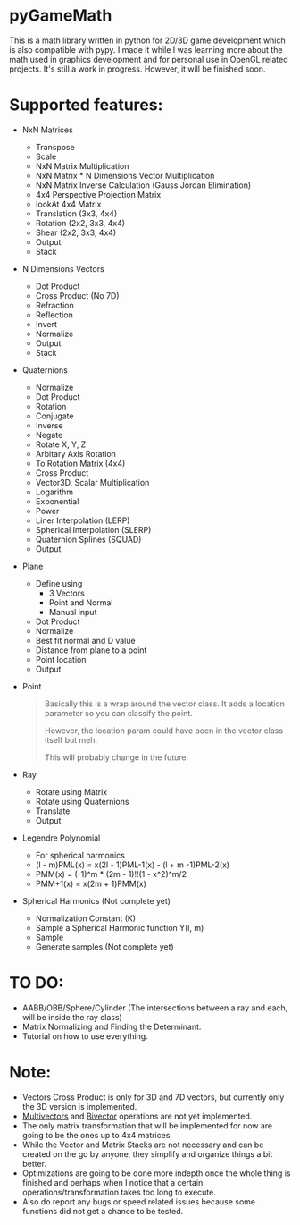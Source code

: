 pyGameMath
==========
This is a math library written in python for 2D/3D game development which is also compatible with pypy. I made it while I was learning more about the math used in graphics development and for personal use in OpenGL related projects.
It's still a work in progress. However, it will be finished soon.

Supported features:
===================
* NxN Matrices
  * Transpose
  * Scale
  * NxN Matrix Multiplication
  * NxN Matrix * N Dimensions Vector Multiplication
  * NxN Matrix Inverse Calculation (Gauss Jordan Elimination)
  * 4x4 Perspective Projection Matrix
  * lookAt 4x4 Matrix
  * Translation (3x3, 4x4)
  * Rotation (2x2, 3x3, 4x4)
  * Shear (2x2, 3x3, 4x4)
  * Output
  * Stack
  
* N Dimensions Vectors
  * Dot Product
  * Cross Product (No 7D)
  * Refraction
  * Reflection
  * Invert
  * Normalize
  * Output
  * Stack
  
* Quaternions
  * Normalize
  * Dot Product
  * Rotation
  * Conjugate
  * Inverse
  * Negate
  * Rotate X, Y, Z
  * Arbitary Axis Rotation
  * To Rotation Matrix (4x4)
  * Cross Product
  * Vector3D, Scalar Multiplication
  * Logarithm
  * Exponential
  * Power
  * Liner Interpolation (LERP)
  * Spherical Interpolation (SLERP)
  * Quaternion Splines (SQUAD)
  * Output
  
* Plane
  * Define using
     * 3 Vectors
     * Point and Normal
     * Manual input
  * Dot Product
  * Normalize
  * Best fit normal and D value
  * Distance from plane to a point
  * Point location
  * Output
  
* Point
  >Basically this is a wrap around the vector class. It adds a location parameter so you can classify the point. 
  >
  >However, the location param could have been in the vector class itself but meh.
  >
  >This will probably change in the future.
  
* Ray
  * Rotate using Matrix
  * Rotate using Quaternions
  * Translate
  * Output

* Legendre Polynomial
  * For spherical harmonics
  * (l - m)PML(x) = x(2l - 1)PML-1(x) - (l + m -1)PML-2(x)
  * PMM(x) = (-1)^m * (2m - 1)!!(1 - x^2)^m/2
  * PMM+1(x) = x(2m + 1)PMM(x)
  
* Spherical Harmonics (Not complete yet)
  * Normalization Constant (K)
  * Sample a Spherical Harmonic function Y(l, m)
  * Sample
  * Generate samples (Not complete yet)
  
TO DO:
===============
* AABB/OBB/Sphere/Cylinder (The intersections between a ray and each, will be inside the ray class)
* Matrix Normalizing and Finding the Determinant.
* Tutorial on how to use everything.

Note:
=====
* Vectors Cross Product is only for 3D and 7D vectors, but currently only the 3D version is implemented.
* [Multivectors](http://en.wikipedia.org/wiki/Multivector) and [Bivector](http://en.wikipedia.org/wiki/Bivector) operations are not yet implemented.
* The only matrix transformation that will be implemented for now are going to be the ones up to 4x4 matrices.
* While the Vector and Matrix Stacks are not necessary and can be created on the go by anyone, they simplify and organize things a bit better.
* Optimizations are going to be done more indepth once the whole thing is finished and perhaps when I notice that a certain operations/transformation takes too long to execute.
* Also do report any bugs or speed related issues because some functions did not get a chance to be tested.